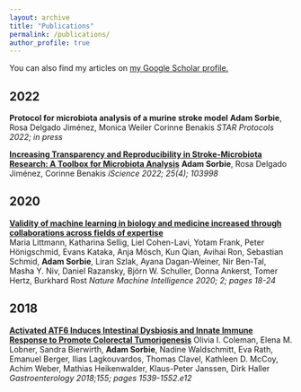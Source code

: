 ```yaml
---
layout: archive
title: "Publications"
permalink: /publications/
author_profile: true
---
```


You can also find my articles on <u><a href="https://scholar.google.de/citations?user=gZu0JE4AAAAJ&hl=en">my Google Scholar profile</a>.</u>

## 2022 


__Protocol for microbiota analysis of a murine stroke model__
**Adam Sorbie**, Rosa Delgado Jiménez, Monica Weiler Corinne Benakis
_STAR Protocols 2022; in press_

__[Increasing Transparency and Reproducibility in Stroke-Microbiota Research: A Toolbox for Microbiota Analysis](https://www.cell.com/iscience/fulltext/S2589-0042(22)00268-1)__
**Adam Sorbie**, Rosa Delgado Jiménez, Corinne Benakis
_iScience 2022; 25(4); 103998_

## 2020

__[Validity of machine learning in biology and medicine increased through collaborations across fields of expertise](http://www.nature.com/articles/s42256-019-0139-8)__  
Maria Littmann, Katharina Sellig, Liel Cohen-Lavi, Yotam Frank, Peter Hönigschmid, Evans Kataka, Anja Mösch, Kun Qian, Avihai Ron, Sebastian Schmid, **Adam Sorbie**, Liran Szlak, Ayana Dagan-Weiner, Nir Ben-Tal, Masha Y. Niv, Daniel Razansky, Björn W. Schuller, Donna Ankerst, Tomer Hertz, Burkhard Rost
_Nature Machine Intelligence 2020; 2; pages 18-24_


## 2018 

__[Activated ATF6 Induces Intestinal Dysbiosis and Innate Immune Response to Promote Colorectal Tumorigenesis](https://linkinghub.elsevier.com/retrieve/pii/S0016508518348169)__
Olivia I. Coleman, Elena M. Lobner, Sandra Bierwirth, **Adam Sorbie**, Nadine Waldschmitt, Eva Rath, Emanuel Berger, Ilias Lagkouvardos, Thomas Clavel, Kathleen D. McCoy, Achim Weber, Mathias Heikenwalder, Klaus-Peter Janssen, Dirk Haller
_Gastroenterology 2018;155; pages 1539-1552.e12_
